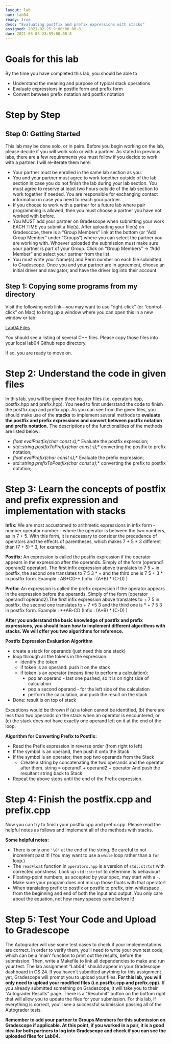 ```yaml
---
layout: lab
num: lab04
ready: true
desc: "Evaluating postfix and prefix expressions with stacks"
assigned: 2021-02-25 9:00:00.00-8
due: 2021-03-03 23:59:00.00-8
---
```


# Goals for this lab

By the time you have completed this lab, you should be able to

* Understand the meaning and purpose of typical stack operations
* Evaluate expressions in postfix  form and prefix form
* Convert between prefix notation and postfix notation

# Step by Step

## Step 0: Getting Started

This lab may be done solo, or in pairs.
Before you begin working on the lab, please decide if you will work solo or with a partner.
As stated in previous labs, there are a few requirements you must follow if you decide to work with a partner. I will re-iterate them here:
* Your partner must be enrolled in the same lab section as you.
* You and your partner must agree to work together outside of the lab section in case you do not finish the lab during your lab section. You must agree to reserve at least two hours outside of the lab section to work together if needed. You are responsible for exchanging contact information in case you need to reach your partner.
* If you choose to work with a partner for a future lab where pair programming is allowed, then you must choose a partner you have not worked with before.
* You MUST add your partner on Gradescope when submitting your work EACH TIME you submit a file(s). After uploading your file(s) on Gradescope, there is a “Group Members” link at the bottom (or “Add Group Member” under “Groups”) where you can select the partner you are working with. Whoever uploaded the submission must make sure your partner is part of your Group. Click on “Group Members” -> “Add Member” and select your partner from the list.
* You must write your Name(s) and Perm number on each file submitted to Gradescope.
Once you and your partner are in agreement, choose an initial driver and navigator, and have the driver log into their account.

## Step 1: Copying some programs from my directory
Visit the following web link—you may want to use “right-click” (or “control-click” on Mac) to bring up a window where you can open this in a new window or tab:

[Lab04 Files](https://github.com/ucsb-cs24-kozerawski-w21/lab04_data)

You should see a listing of several C++ files. Please copy those files into your local lab04 Github repo directory.

If so, you are ready to move on.


# Step 2: Understand the code in given files

In this lab, you will be given three header files  (i.e. operators.hpp, postfix.hpp and prefix.hpp). You need to first understand the code to finish the postfix.cpp and prefix.cpp. As you can see from the given files, you should make use of the **stacks** to implement several methods to **evaluate the postfix and prefix expressions and convert between postfix notation and prefix notation.**
The descriptions of the functionalities of the methods are listed below:
* **float evalPostfix(char const* s);**    Evaluate the postfix expression;
* **std::string postfixToPrefix(char const* s);**   converting the postfix to prefix notation;
* **float evalPrefix(char const* s);**    Evaluate the prefix expression;
* **std::string prefixToPostfix(char const* s);**  converting the prefix to postfix notation; 


# Step 3: Learn the concepts of postfix and prefix expression and implementation with stacks

**Infix:** We are most accustomed to arithmetic expressions in infix form - number operator number - where the operator is between the two numbers, as in 7 + 5. With this form, it is necessary to consider the precedence of operators and the effects of parentheses, which makes 7 + 5 * 3 different than (7 + 5) * 3, for example.

**Postfix:** An expression is called the postfix expression if the operator appears in the expression after the operands. Simply of the form (operand1 operand2 operator). The first infix expression above translates to 7 5 + in postfix, the second one translates to 7 5 3 * + and the third one is 7 5 + 3 * in postfix form.
Example : AB+CD-* (Infix : (A+B) * (C-D) )

**Prefix:** An expression is called the prefix expression if the operator appears in the expression before the operands. Simply of the form (operator operand1 operand2).The first infix expression above translates to + 7 5 in postfix, the second one translates to + 7 *5 3 and the third one is * + 7 5 3 in postfix form.
Example : *+AB-CD (Infix : (A+B) * (C-D) )

**After you understand the basic knowledge of  postfix and prefix expressions, you should learn how to implement different algorithms with stacks. We will offer you two algorithms for reference.**


**Postfix Expression Evaluation Algorithm**
* create a stack for operands (just need this one stack)
* loop through all the tokens in the expression:
	* identify the token
	* if token is an operand: push it on the stack
	* if token is an operator (means time to perform a calculation):
		* pop an operand - last one pushed, so it is on right side of calculation
		* pop a second operand - for the left side of the calculation
		* perform the calculation, and push the result on the stack
* Done: result is on top of stack

Exceptions would be thrown if (a) a token cannot be identified, (b) there are less than two operands on the stack when an operator is encountered, or (c) the stack does not have exactly one operand left on it at the end of the loop.

**Algorithm for Converting Prefix to Postfix:** 
* Read the Prefix expression in reverse order (from right to left)
* If the symbol is an operand, then push it onto the Stack
* If the symbol is an operator, then pop two operands from the Stack 
	* Create a string by concatenating the two operands and the operator after them. 
	string = operand1 + operand2 + operator 
	And push the resultant string back to Stack
* Repeat the above steps until the end of the Prefix expression.


# Step 4: Finish the postfix.cpp and prefix.cpp

Now you can try to finish your postfix.cpp and prefix.cpp. Please read the helpful notes as follows and implement all of the methods with stacks.

**Some helpful notes:**
* There is only one `'\0'` at the end of the string. Be careful to not increment past it! (You may want to use a `while` loop rather than a `for` loop.)
* The `readFloat` function in `operators.hpp` is a version of `std::strtof` with corrected constness. Look up `std::strtof` to determine its behaviour!
* Floating-point numbers, as accepted by your spec, may start with a `-`. Make sure your program does not mix up those floats with that operator!
* When translating prefix to postfix or postfix to prefix, trim whitespace from the beginning and end of both the input and output. You only care about the equation, not how many spaces came before it!

# Step 5: Test Your Code and Upload to Gradescope

The Autograder will use some test cases to check if your implementations are correct. In order to verify them, you’ll need to write your own test code, which can be a ‘main’ function to print out the results, before the submission. Then, write a Makefile to link all dependencies to make and run your test. 
The lab assignment “Lab04” should appear in your Gradescope dashboard in CS 24. If you haven’t submitted anything for this assignment yet, Gradescope will prompt you to upload your files. **For this lab, you will only need to upload your modified files (i.e.postfix.cpp and prefix.cpp).** If you already submitted something on Gradescope, it will take you to their “Autograder Results” page. There is a “Resubmit” button on the bottom right that will allow you to update the files for your submission. For this lab, if everything is correct, you’ll see a successful submission passing all of the Autograder tests.

**Remember to add your partner to Groups Members for this submission on Gradescope if applicable. At this point, if you worked in a pair, it is a good idea for both partners to log into Gradescope and check if you can see the uploaded files for Lab04.**
